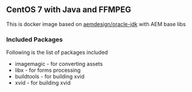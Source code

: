 ## CentOS 7 with Java and FFMPEG

This is docker image based on [aemdesign/oracle-jdk](https://hub.docker.com/r/aemdesign/oracle-jdk/) with AEM base libs

### Included Packages

Following is the list of packages included

* imagemagic            - for converting assets
* libx                  - for forms processing
* buildtools            - for building xvid
* xvid            - for building xvid

